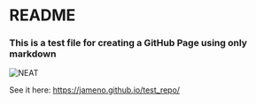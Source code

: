 # README

### This is a test file for creating a GitHub Page using only markdown

![NEAT](https://chris-lamb.co.uk/wp-content/2010/bender/01.jpg)

See it here: https://jameno.github.io/test_repo/